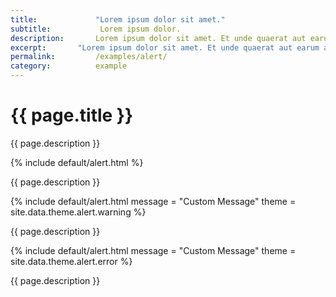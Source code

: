 ```yaml
---
title:             "Lorem ipsum dolor sit amet."
subtitle:           Lorem ipsum dolor.
description:       Lorem ipsum dolor sit amet. Et unde quaerat aut earum animi aut explicabo saepe qui quibusdam accusamus ut velit asperiores vel natus temporibus. Qui sapiente saepe qui totam saepe est suscipit quia vel error provident cum omnis eius aut galisum rem nulla dolor? Qui internos voluptas est nulla odit est temporibus expedita eos quidem cumque. Ea voluptates eligendi quo rerum libero et molestiae harum vel fugit magni et cupiditate optio At quia consequuntur ut exercitationem laboriosam. Cum blanditiis voluptatibus At amet sunt At quia deleniti id quibusdam neque ut odio placeat.
excerpt:       "Lorem ipsum dolor sit amet. Et unde quaerat aut earum animi aut explicabo saepe qui quibusdam accusamus ut velit asperiores vel natus temporibus."
permalink:         /examples/alert/
category:          example
---
```

<h1>{{ page.title }}</h1>
<p class = "text-justify">{{ page.description }}</p>
{% include default/alert.html %}
<p class = "text-justify">{{ page.description }}</p>
{% include default/alert.html message = "Custom Message" theme = site.data.theme.alert.warning %}
<p class = "text-justify">{{ page.description }}</p>
{% include default/alert.html message = "Custom Message" theme = site.data.theme.alert.error %}
<p class = "text-justify">{{ page.description }}</p>